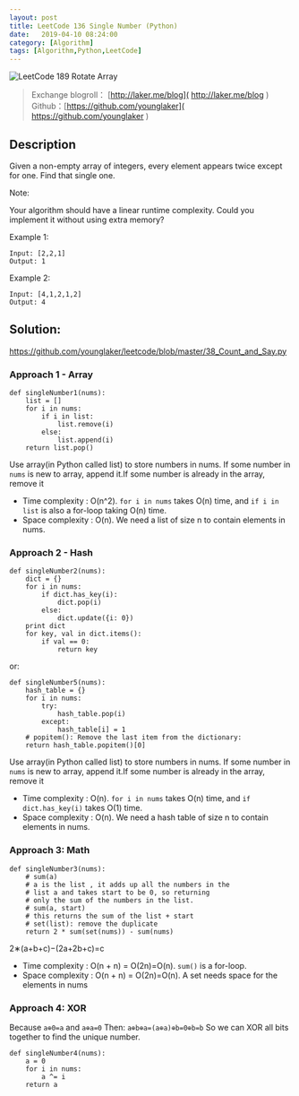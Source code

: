 ```yaml
---
layout: post
title: LeetCode 136 Single Number (Python)
date:   2019-04-10 08:24:00
category: [Algorithm]
tags: [Algorithm,Python,LeetCode]
---
```


![LeetCode 189 Rotate Array](https://wx4.sinaimg.cn/large/6d184cefgy1g008qty954j20p0046aaf.jpg)

<!--more-->

> Exchange blogroll： [http://laker.me/blog]( http://laker.me/blog )
> Github：[https://github.com/younglaker]( https://github.com/younglaker )

## Description

Given a non-empty array of integers, every element appears twice except for one. Find that single one.

Note:

Your algorithm should have a linear runtime complexity. Could you implement it without using extra memory?

Example 1:

    Input: [2,2,1]
    Output: 1

Example 2:

    Input: [4,1,2,1,2]
    Output: 4




## Solution:

https://github.com/younglaker/leetcode/blob/master/38_Count_and_Say.py

### Approach 1 - Array

```
def singleNumber1(nums):
    list = []
    for i in nums:
        if i in list:
            list.remove(i)
        else:
            list.append(i)
    return list.pop()
```

Use array(in Python called list) to store numbers in nums. If some number in `nums` is new to array, append it.If some number is already in the array, remove it

- Time complexity : O(n^2). `for i in nums` takes O(n) time, and `if i in list` is also a for-loop taking O(n) time.
- Space complexity : O(n). We need a list of size n to contain elements in nums.


### Approach 2 - Hash

```
def singleNumber2(nums):
    dict = {}
    for i in nums:
        if dict.has_key(i):
            dict.pop(i)
        else:
            dict.update({i: 0})
    print dict
    for key, val in dict.items():
        if val == 0:
            return key
```

or:

```
def singleNumber5(nums):
    hash_table = {}
    for i in nums:
        try:
            hash_table.pop(i)
        except:
            hash_table[i] = 1
    # popitem(): Remove the last item from the dictionary:
    return hash_table.popitem()[0]
```

Use array(in Python called list) to store numbers in nums. If some number in `nums` is new to array, append it.If some number is already in the array, remove it

- Time complexity : O(n). `for i in nums` takes O(n) time, and `if dict.has_key(i)` takes O(1) time.
- Space complexity : O(n). We need a hash table of size n to contain elements in nums.

### Approach 3: Math

```
def singleNumber3(nums):
    # sum(a)
    # a is the list , it adds up all the numbers in the
    # list a and takes start to be 0, so returning
    # only the sum of the numbers in the list.
    # sum(a, start)
    # this returns the sum of the list + start
    # set(list): remove the duplicate
    return 2 * sum(set(nums)) - sum(nums)
```

2∗(a+b+c)−(2a+2b+c)=c

- Time complexity : O(n + n) = O(2n)=O(n). `sum()` is a for-loop.
- Space complexity : O(n + n) = O(2n)=O(n). A set needs space for the elements in nums

### Approach 4: XOR

Because `a⊕0=a` and `a⊕a=0`
Then: `a⊕b⊕a=(a⊕a)⊕b=0⊕b=b`
So we can XOR all bits together to find the unique number.

```
def singleNumber4(nums):
    a = 0
    for i in nums:
        a ^= i
    return a
```




